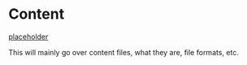 # Content
[placeholder](https://github.com/Delus1onL/Images/blob/main/TVBootScreen.png)

This will mainly go over content files, what they are, file formats, etc.
